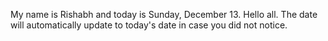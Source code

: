 My name is Rishabh and today is Sunday, December 13. Hello all. The date will automatically update to today's date in case you did not notice.
